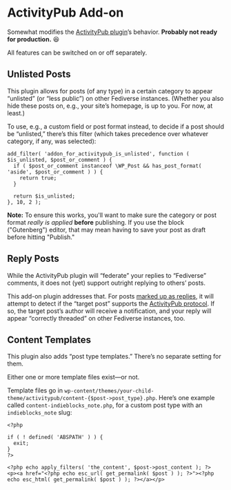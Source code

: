 # ActivityPub Add-on
Somewhat modifies the [ActivityPub plugin](https://wordpress.org/plugins/activitypub/)’s behavior. **Probably not ready for production.** 😆

All features can be switched on or off separately.

## Unlisted Posts
This plugin allows for posts (of any type) in a certain category to appear “unlisted” (or “less public”) on other Fediverse instances. (Whether you also hide these posts on, e.g., your site’s homepage, is up to you. For now, at least.)

To use, e.g., a custom field or post format instead, to decide if a post should be “unlisted,” there’s this filter (which takes precedence over whatever category, if any, was selected):
```
add_filter( 'addon_for_activitypub_is_unlisted', function ( $is_unlisted, $post_or_comment ) {
  if ( $post_or_comment instanceof \WP_Post && has_post_format( 'aside', $post_or_comment ) ) {
    return true;
  }

  return $is_unlisted;
}, 10, 2 );
```
**Note:** To ensure this works, you'll want to make sure the category or post format _really is applied_ **before** publishing. If you use the block ("Gutenberg") editor, that may mean having to save your post as draft before hitting "Publish."

## Reply Posts
While the ActivityPub plugin will “federate” your replies to “Fediverse” comments, it does not (yet) support outright replying to others’ posts.

This add-on plugin addresses that. For posts [marked up as replies](https://indieweb.org/reply#How_To), it will attempt to detect if the “target post” supports the [ActivityPub protocol](https://www.w3.org/TR/activitypub/). If so, the target post’s author will receive a notification, and your reply will appear “correctly threaded” on other Fediverse instances, too.

## Content Templates
This plugin also adds “post type templates.” There’s no separate setting for them.

Either one or more template files exist—or not.

Template files go in `wp-content/themes/your-child-theme/activitypub/content-{$post->post_type}.php`.
Here’s one example called `content-indieblocks_note.php`, for a custom post type with an `indieblocks_note` slug:
```
<?php

if ( ! defined( 'ABSPATH' ) ) {
  exit;
}
?>

<?php echo apply_filters( 'the_content', $post->post_content ); ?>
<p><a href="<?php echo esc_url( get_permalink( $post ) ); ?>"><?php echo esc_html( get_permalink( $post ) ); ?></a></p>
```
